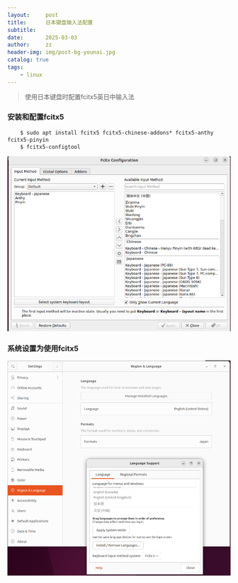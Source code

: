 ```yaml
---
layout:     post
title:      日本键盘输入法配置
subtitle:   
date:       2025-03-03
author:     zz
header-img: img/post-bg-younai.jpg
catalog: true
tags:
    - linux
---
```


> 使用日本键盘时配置fcitx5英日中输入法

### 安装和配置fcitx5

        $ sudo apt install fcitx5 fcitx5-chinese-addons* fcitx5-anthy fcitx5-pinyin
        $ fcitx5-configtool

![pic](/img/fcitx5_config.png)

### 系统设置为使用fcitx5

![pic](/img/input_method_config.png)
